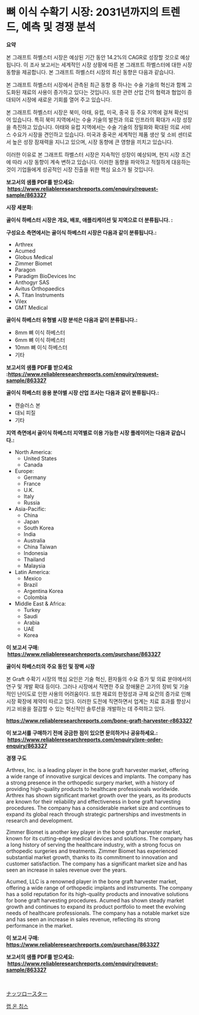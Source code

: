 <p><h1>뼈 이식 수확기 시장: 2031년까지의 트렌드, 예측 및 경쟁 분석</h1></p><p><strong>요약</strong></p>
<p><p>본 그래프트 하벨스터 시장은 예상된 기간 동안 14.2%의 CAGR로 성장할 것으로 예상됩니다. 이 조사 보고서는 세계적인 시장 상황에 따른 본 그래프트 하벨스터에 대한 시장 동향을 제공합니다. 본 그래프트 하벨스터 시장의 최신 동향은 다음과 같습니다.</p><p>본 그래프트 하벨스터 시장에서 관측된 최근 동향 중 하나는 수술 기술의 혁신과 함께 고도화된 재료의 사용이 증가하고 있다는 것입니다. 또한 관련 산업 간의 협력과 협업이 증대되어 시장에 새로운 기회를 열어 주고 있습니다.</p><p>본 그래프트 하벨스터 시장은 북미, 아태, 유럽, 미국, 중국 등 주요 지역에 걸쳐 확산되어 있습니다. 특히 북미 지역에서는 수술 기술의 발전과 의료 인프라의 확대가 시장 성장을 촉진하고 있습니다. 아태와 유럽 지역에서는 수술 기술의 정밀화와 확대된 의료 서비스 수요가 시장을 견인하고 있습니다. 미국과 중국은 세계적인 제품 생산 및 소비 센터로서 높은 성장 잠재력을 지니고 있으며, 시장 동향에 큰 영향을 끼치고 있습니다.</p><p>이러한 이유로 본 그래프트 하벨스터 시장은 지속적인 성장이 예상되며, 현지 시장 조건에 따라 시장 동향이 계속 변하고 있습니다. 이러한 동향을 파악하고 적절하게 대응하는 것이 기업들에게 성공적인 시장 진출을 위한 핵심 요소가 될 것입니다.</p></p>
<p><strong>보고서의 샘플 PDF를 받으세요: &nbsp;<a href="https://www.reliableresearchreports.com/enquiry/request-sample/863327">https://www.reliableresearchreports.com/enquiry/request-sample/863327</a></strong></p>
<p><strong>시장 세분화:</strong></p>
<p><strong> 골이식 하베스터 시장은 개요, 배포, 애플리케이션 및 지역으로 더 분류됩니다. :</strong></p>
<p><strong>구성요소 측면에서는 골이식 하베스터 시장은 다음과 같이 분류됩니다.:</strong></p>
<p><ul><li>Arthrex</li><li>Acumed</li><li>Globus Medical</li><li>Zimmer Biomet</li><li>Paragon</li><li>Paradigm BioDevices Inc</li><li>Anthogyr SAS</li><li>Avitus Orthopaedics</li><li>A. Titan Instruments</li><li>Vilex</li><li>GMT Medical</li></ul></p>
<p><strong> 골이식 하베스터 유형별 시장 분석은 다음과 같이 분류됩니다.:</strong></p>
<p><ul><li>8mm 뼈 이식 하베스터</li><li>6mm 뼈 이식 하베스터</li><li>10mm 뼈 이식 하베스터</li><li>기타</li></ul></p>
<p><strong>보고서의 샘플 PDF를 받으세요 :<a href="https://www.reliableresearchreports.com/enquiry/request-sample/863327">https://www.reliableresearchreports.com/enquiry/request-sample/863327</a></strong></p>
<p><strong> 골이식 하베스터 응용 분야별 시장 산업 조사는 다음과 같이 분류됩니다.:</strong></p>
<p><ul><li>캔슬러스 본</li><li>대뇌 피질</li><li>기타</li></ul></p>
<p><strong>지역 측면에서 골이식 하베스터 지역별로 이용 가능한 시장 플레이어는 다음과 같습니다.:</strong></p>
<p><ul>
    <li>
        North America:
        <ul>
            <li>United States</li>
            <li>Canada</li>
        </ul>
    </li>
    <li>
        Europe:
        <ul>
            <li>Germany</li>
            <li>France</li>
            <li>U.K.</li>
            <li>Italy</li>
            <li>Russia</li>
        </ul>
    </li>
    <li>
        Asia-Pacific:
        <ul>
            <li>China</li>
            <li>Japan</li>
            <li>South Korea</li>
            <li>India</li>
            <li>Australia</li>
            <li>China Taiwan</li>
            <li>Indonesia</li>
            <li>Thailand</li>
            <li>Malaysia</li>
        </ul>
    </li>
    <li>
        Latin America:
        <ul>
            <li>Mexico</li>
            <li>Brazil</li>
            <li>Argentina Korea</li>
            <li>Colombia</li>
        </ul>
    </li>
    <li>
        Middle East & Africa:
        <ul>
            <li>Turkey</li>
            <li>Saudi</li>
            <li>Arabia</li>
            <li>UAE</li>
            <li>Korea</li>
        </ul>
    </li>
    </ul></p>
<p><strong>이 보고서 구매: &nbsp;<a href="https://www.reliableresearchreports.com/purchase/863327">https://www.reliableresearchreports.com/purchase/863327</a></strong></p>
<p><strong>골이식 하베스터의 주요 동인 및 장벽 시장</strong></p>
<p><p>본 Graft 수확기 시장의 핵심 요인은 기술 혁신, 환자들의 수요 증가 및 의료 분야에서의 연구 및 개발 확대 등이다. 그러나 시장에서 직면한 주요 장애물은 고가의 장비 및 기술적인 난이도로 인한 사용의 어려움이다. 또한 재료의 한정성과 규제 요건의 증가로 인해 시장 확장에 제약이 따르고 있다. 이러한 도전에 직면하면서 업계는 치료 효과를 향상시키고 비용을 절감할 수 있는 혁신적인 솔루션을 개발하는 데 주력하고 있다.</p></p>
<p><strong><a href="https://www.reliableresearchreports.com/bone-graft-harvester-r863327">https://www.reliableresearchreports.com/bone-graft-harvester-r863327</a></strong></p>
<p><strong>이 보고서를 구매하기 전에 궁금한 점이 있으면 문의하거나 공유하세요.: &nbsp;<a href="https://www.reliableresearchreports.com/enquiry/pre-order-enquiry/863327">https://www.reliableresearchreports.com/enquiry/pre-order-enquiry/863327</a></strong></p>
<p><strong>경쟁 구도</strong></p>
<p><p>Arthrex, Inc. is a leading player in the bone graft harvester market, offering a wide range of innovative surgical devices and implants. The company has a strong presence in the orthopedic surgery market, with a history of providing high-quality products to healthcare professionals worldwide. Arthrex has shown significant market growth over the years, as its products are known for their reliability and effectiveness in bone graft harvesting procedures. The company has a considerable market size and continues to expand its global reach through strategic partnerships and investments in research and development.</p><p>Zimmer Biomet is another key player in the bone graft harvester market, known for its cutting-edge medical devices and solutions. The company has a long history of serving the healthcare industry, with a strong focus on orthopedic surgeries and treatments. Zimmer Biomet has experienced substantial market growth, thanks to its commitment to innovation and customer satisfaction. The company has a significant market size and has seen an increase in sales revenue over the years.</p><p>Acumed, LLC is a renowned player in the bone graft harvester market, offering a wide range of orthopedic implants and instruments. The company has a solid reputation for its high-quality products and innovative solutions for bone graft harvesting procedures. Acumed has shown steady market growth and continues to expand its product portfolio to meet the evolving needs of healthcare professionals. The company has a notable market size and has seen an increase in sales revenue, reflecting its strong performance in the market.</p></p>
<p><strong>이 보고서 구매: &nbsp; <a href="https://www.reliableresearchreports.com/purchase/863327">https://www.reliableresearchreports.com/purchase/863327</a></strong></p>
<p><strong>보고서의 샘플 PDF를 받으세요: &nbsp;<a href="https://www.reliableresearchreports.com/enquiry/request-sample/863327">https://www.reliableresearchreports.com/enquiry/request-sample/863327</a></strong><strong></strong></p>
<p>&nbsp;</p>
<p><p><a href="https://medium.com/@deonboer2023/%E3%83%8A%E3%83%83%E3%83%84%E3%83%AD%E3%83%BC%E3%82%B9%E3%82%BF%E3%83%BC%E5%B8%82%E5%A0%B4%E3%81%AE%E8%A6%8F%E6%A8%A1%E3%81%AF-%E3%82%B0%E3%83%AD%E3%83%BC%E3%83%90%E3%83%AB%E7%94%A3%E6%A5%AD%E3%81%A7%E6%9C%80%E3%82%82%E5%8A%B9%E6%9E%9C%E7%9A%84%E3%81%AA%E3%83%9E%E3%83%BC%E3%82%B1%E3%83%86%E3%82%A3%E3%83%B3%E3%82%B0%E3%83%81%E3%83%A3%E3%83%8D%E3%83%AB%E3%82%92%E6%98%8E%E3%82%89%E3%81%8B%E3%81%AB%E3%81%97%E3%81%BE%E3%81%99-86acb8ae22fd">ナッツロースター</a></p><p><a href="https://github.com/xvz497517413/Market-Research-Report-List-1/blob/main/827693117379.md">랩 온 칩스</a></p></p>